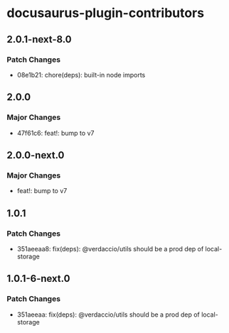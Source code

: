 # docusaurus-plugin-contributors

## 2.0.1-next-8.0

### Patch Changes

- 08e1b21: chore(deps): built-in node imports

## 2.0.0

### Major Changes

- 47f61c6: feat!: bump to v7

## 2.0.0-next.0

### Major Changes

- feat!: bump to v7

## 1.0.1

### Patch Changes

- 351aeeaa8: fix(deps): @verdaccio/utils should be a prod dep of local-storage

## 1.0.1-6-next.0

### Patch Changes

- 351aeeaa: fix(deps): @verdaccio/utils should be a prod dep of local-storage
